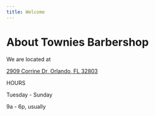 ```yaml
---
title: Welcome
---
```


<div class="parallax">

<div class="grid-x shop">
    <div class="cell">
    </div>
</div>
<div class="grid-container">
  <div class="grid-x">
    <div class="cell text-center">
      <h1>About Townies Barbershop</h1>
      <p>We are located at</p>
      <p><a href="https://g.page/towniesbarbershop" rel="noopener" target="_blank">2909 Corrine Dr, Orlando, FL 32803</a></p>
      <p>HOURS</p>
      <p>Tuesday - Sunday</p>
      <p>9a - 6p, usually</p>
    </div>
  </div>
</div>
</div>
